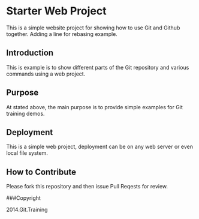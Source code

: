 # Starter Web Project

This is a simple website project for showing how to use Git and Github together. Adding a line for rebasing example.

## Introduction

This is example is to show different parts of the Git repository and various commands using a web project.

## Purpose

At stated above, the main purpose is to provide simple examples for Git training demos.

## Deployment

This is a simple web project, deployment can be on any web server or even local file system.

## How to Contribute

Please fork this repository and then issue Pull Reqests for review.

###Copyright

2014.Git.Training
